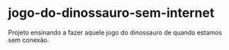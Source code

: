 # jogo-do-dinossauro-sem-internet
Projeto ensinando a fazer aquele jogo do dinossauro de quando estamos sem conexão.
